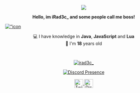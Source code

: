 <p align="center">
  <a href="https://github.com/irad3c">
    <img src="https://komarev.com/ghpvc/?username=irad3c&color=blue">
  </a>
</p>

<p align="center"><b>Hello, im iRad3c_ and some people call me boss!</b></p>
<a href=”https://www.linkedin.com/in/yushi95/"><img align=”left” src=”https://raw.githubusercontent.com/username/reponame/branch/foldername/icon.svg" alt=”icon | LinkedIn” width=”21px”/></a>
<p align="center">💻 I have knowledge in <b>Java</b>, <b>JavaScript</b> and <b>Lua</b><br>🎉 I'm <b>18</b> years old</p>

</br>

<p align="center">
  <a href="https://github.com/irad3c">
    <img align="center" src="https://github-readme-stats.vercel.app/api?username=irad3c&show_icons=true&theme=radical&count_private=true&locale=en" alt="irad3c_"/>
  </a>
</p>

<p align="center">
  <a href="https://discord.com/users/833412540955754557" target="_blank" rel="nofollow">
    <img align="center" src="https://lanyard-profile-readme.vercel.app/api/833412540955754557?&animated=true&borderRadius=30px&idleMessage=Idling..." alt="Discord Presence">
  </a>
</p>

<p align="center">
  <a href="https://twitter.com/iRad3c_">
    <img align="center" alt="Twitter" width="28px" src="https://raw.githubusercontent.com/anuraghazra/anuraghazra/master/assets/twitter.svg" />
  </a>
  <a href="https://discord.orbitdev.club">
    <img align="center" alt="Discord" width="28px" src="https://raw.githubusercontent.com/anuraghazra/anuraghazra/master/assets/discord-round.svg" />
  </a>
</p>
